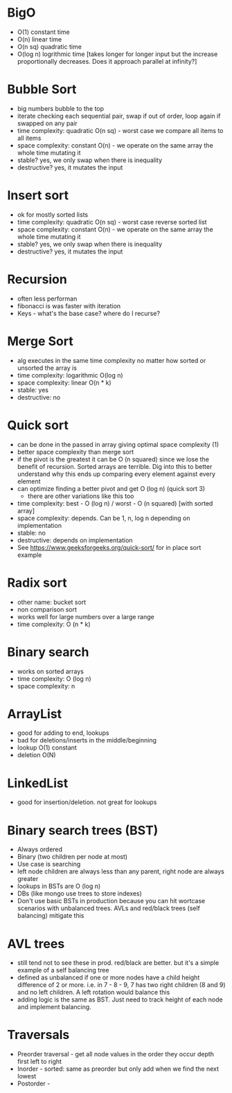 # BigO

- O(1) constant time
- O(n) linear time
- O(n sq) quadratic time
- O(log n) logrithmic time [takes longer for longer input but the increase proportionally decreases. Does it approach parallel at infinity?]

# Bubble Sort

- big numbers bubble to the top
- iterate checking each sequential pair, swap if out of order, loop again if swapped on any pair
- time complexity: quadratic O(n sq) - worst case we compare all items to all items
- space complexity: constant O(n) - we operate on the same array the whole time mutating it
- stable? yes, we only swap when there is inequality
- destructive? yes, it mutates the input

# Insert sort

- ok for mostly sorted lists
- time complexity: quadratic O(n sq) - worst case reverse sorted list
- space complexity: constant O(n) - we operate on the same array the whole time mutating it
- stable? yes, we only swap when there is inequality
- destructive? yes, it mutates the input

# Recursion
- often less performan
- fibonacci is was faster with iteration
- Keys - what's the base case? where do I recurse?

# Merge Sort
- alg executes in the same time complexity no matter how sorted or unsorted the array is
- time complexity: logarithmic O(log n)
- space complexity: linear O(n * k)
- stable: yes
- destructive: no

# Quick sort
- can be done in the passed in array giving optimal space complexity (1)
- better space complexity than merge sort
- if the pivot is the greatest it can be O (n squared) since we lose the benefit of recursion. Sorted arrays are terrible. Dig into this to better understand why this ends up comparing every element against every element
- can optimize  finding a better pivot and get O (log n) (quick sort 3)
    - there are other variations like this too
- time complexity: best - O (log n) / worst - O (n squared) [with sorted array]
- space complexity: depends. Can be 1, n, log n depending on implementation
- stable: no
- destructive: depends on implementation
- See https://www.geeksforgeeks.org/quick-sort/ for in place sort example

# Radix sort
- other name: bucket sort
- non comparison sort
- works well for large numbers over a large range
- time complexity: O (n * k)

# Binary search
- works on sorted arrays
- time complexity: O (log n)
- space complexity: n

# ArrayList 
- good for adding to end, lookups
- bad for deletions/inserts in the middle/beginning
- lookup O(1) constant
- deletion O(N)

# LinkedList
- good for insertion/deletion. not great for lookups

# Binary search trees (BST)
- Always ordered
- Binary (two children per node at most)
- Use case is searching
- left node children are always less than any parent, right node are always greater
- lookups in BSTs are O (log n)
- DBs (like mongo use trees to store indexes)
- Don't use basic BSTs in production because you can hit wortcase scenarios with unbalanced trees. AVLs and red/black trees (self balancing) mitigate this

# AVL trees
- still tend not to see these in prod. red/black are better. but it's a simple example of a self balancing tree
- defined as unbalanced if one or more nodes have a child height difference of 2 or more. i.e. in 7 - 8 - 9, 7 has two right children (8 and 9) and no left children. A left rotation would balance this
- adding logic is the same as BST. Just need to track height of each node and implement balancing. 

# Traversals
- Preorder traversal - get all node values in the order they occur depth first left to right
- Inorder - sorted: same as preorder but only add when we find the next lowest
- Postorder - 